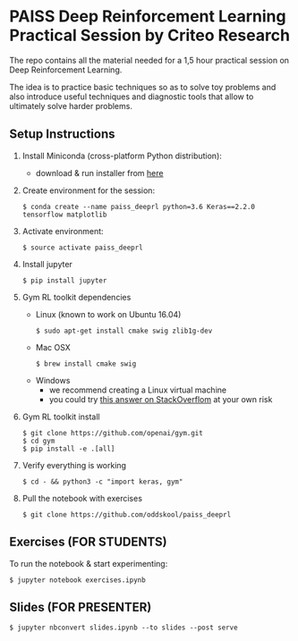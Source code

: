 # PAISS Deep Reinforcement Learning Practical Session by Criteo Research

The repo contains all the material needed for a 1,5 hour practical session on Deep Reinforcement Learning.

The idea is to practice basic techniques so as to solve toy problems and also introduce useful techniques and diagnostic tools that allow to ultimately solve harder problems.

## Setup Instructions

1. Install Miniconda (cross-platform Python distribution):
    - download & run installer from [here](https://conda.io/miniconda.html)
1. Create environment for the session:
    ```
    $ conda create --name paiss_deeprl python=3.6 Keras==2.2.0 tensorflow matplotlib
    ```
1. Activate environment:
    ```
    $ source activate paiss_deeprl
    ```
1. Install jupyter
    ```
    $ pip install jupyter
    ```
1. Gym RL toolkit dependencies
    - Linux (known to work on Ubuntu 16.04)
        ```
        $ sudo apt-get install cmake swig zlib1g-dev
        ```
    - Mac OSX
        ```
        $ brew install cmake swig
        ```
    - Windows
        - we recommend creating a Linux virtual machine
        - you could try [this answer on StackOverflom](https://stackoverflow.com/questions/42605769/openai-gym-atari-on-windows) at your own risk

1. Gym RL toolkit install
    ```
    $ git clone https://github.com/openai/gym.git
    $ cd gym
    $ pip install -e .[all]
    ```
1. Verify everything is working
    ```
    $ cd - && python3 -c "import keras, gym"
    ```
1. Pull the notebook with exercises
    ```
    $ git clone https://github.com/oddskool/paiss_deeprl
    ```


## Exercises (FOR STUDENTS)

To run the notebook & start experimenting:
```
$ jupyter notebook exercises.ipynb
```

## Slides (FOR PRESENTER)
```
$ jupyter nbconvert slides.ipynb --to slides --post serve
```
